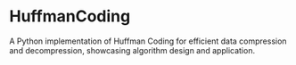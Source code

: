 # HuffmanCoding
A Python implementation of Huffman Coding for efficient data compression and decompression, showcasing algorithm design and application.
